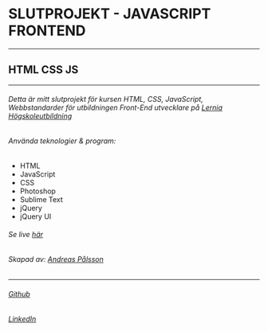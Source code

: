 # SLUTPROJEKT - JAVASCRIPT FRONTEND
---
## HTML CSS JS
---
###### Detta är mitt slutprojekt för kursen HTML, CSS, JavaScript, Webbstandarder för utbildningen Front-End utvecklare på [Lernia Högskoleutbildning](https://www.lernia.se/)

###### Använda teknologier & program:
 * HTML
 * JavaScript
 * CSS
 * Photoshop
 * Sublime Text
 * jQuery
 * jQuery UI

###### Se live [här](https://therdny.github.io/slutprojekt)
###### Skapad av: [Andreas Pålsson](http://www.rdny.se)
---
###### [Github](https://github.com/therdny)
###### [LinkedIn](https://www.linkedin.com/in/andreas-p%C3%A5lsson-29a15890?trk=hp-identity-name)
